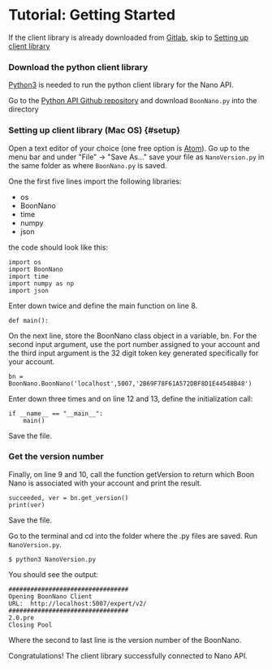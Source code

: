 # Tutorial: Getting Started

If the client library is already downloaded from [Gitlab](https://gitlab.boonlogic.com/development/tools/boonnanopyapi), skip to [Setting up client library](#setup)

### Download the python client library
[Python3](https://programwithus.com/learn-to-code/install-python3-mac/) is needed to run the python client library for the Nano API.

Go to the [Python API Github repository](https://gitlab.boonlogic.com/development/tools/boonnanopyapi) and download `BoonNano.py` into the directory

### Setting up client library (Mac OS) {#setup}
Open a text editor of your choice (one free option is [Atom](https://atom.io/)). Go up to the menu bar and under "File" -> "Save As..." save your file as `NanoVersion.py` in the same folder as where `BoonNano.py` is saved.

One the first five lines import the following libraries:
- os
- BoonNano
- time
- numpy
- json

the code should look like this:
```
import os
import BoonNano
import time
import numpy as np
import json
```

Enter down twice and define the main function on line 8.
```
def main():
```

On the next line, store the BoonNano class object in a variable, bn. For the second input argument, use the port number assigned to your account and the third input argument is the 32 digit token key generated specifically for your account.
```
bn = BoonNano.BoonNano('localhost',5007,'2B69F78F61A572DBF8D1E44548B48')
```
Enter down three times and on line 12 and 13, define the initialization call:
```
if __name__ == "__main__":
    main()
```

Save the file.

### Get the version number
Finally, on line 9 and 10, call the function getVersion to return which Boon Nano is associated with your account and print the result.
```
succeeded, ver = bn.get_version()
print(ver)
```

Save the file.

Go to the terminal and cd into the folder where the .py files are saved. Run `NanoVersion.py`.
```
$ python3 NanoVersion.py
```
You should see the output:
```
#################################
Opening BoonNano Client
URL:  http://localhost:5007/expert/v2/
#################################
2.0.pre
Closing Pool
```
Where the second to last line is the version number of the BoonNano.

Congratulations! The client library successfully connected to Nano API.
